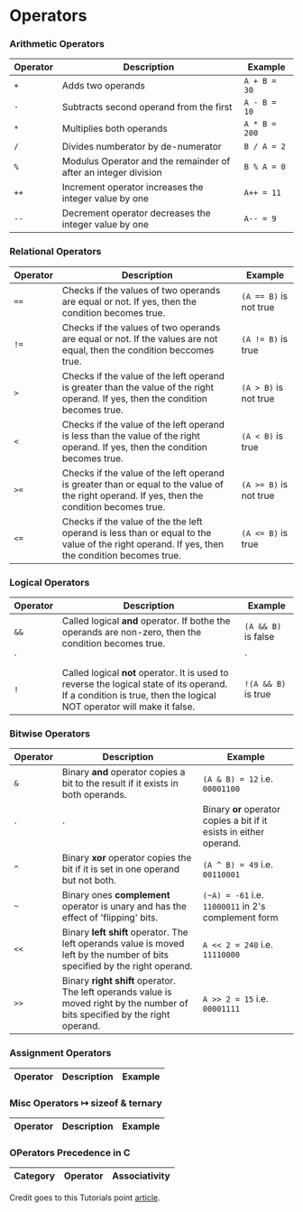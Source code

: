# Operators

### Arithmetic Operators

| Operator | Description | Example |
|----------|-------------|---------|
| `+` | Adds two operands | `A + B = 30` |
| `-` | Subtracts second operand from the first | `A - B = 10` |
| `*` | Multiplies both operands | `A * B = 200` |
| `/` | Divides numberator by de-numerator | `B / A = 2` |
| `%` | Modulus Operator and the remainder of after an integer division | `B % A = 0` |
| `++` | Increment operator increases the integer value by one | `A++ = 11` |
| `--` | Decrement operator decreases the integer value by one | `A-- = 9` |

### Relational Operators


| Operator | Description | Example |
|----------|-------------|---------|
| `==` | Checks if the values of two operands are equal or not. If yes, then the condition becomes true. | `(A == B)` is not true |
| `!=` | Checks if the values of two operands are equal or not. If the values are not equal, then the condition beccomes true. | `(A != B)` is true |
| `>` | Checks if the value of the left operand is greater than the value of the right operand. If yes, then the condition becomes true. | `(A > B)` is not true |
| `<` | Checks if the value of the left operand is less than the value of the right operand. If yes, then the condition becomes true. | `(A < B)` is true |
| `>=` | Checks if the value of the left operand is greater than or equal to the value of the right operand. If yes, then the condition becomes true. | `(A >= B)` is not true |
| `<=` | Checks if the value of the the left operand is less than or equal to the value of the right operand. If yes, then the condition becomes true. | `(A <= B)` is true |

### Logical Operators

| Operator | Description | Example |
|----------|-------------|---------|
| `&&` | Called logical **and** operator. If bothe the operands are non-zero, then the condition becomes true. | `(A && B)` is false |
| `||` | Called logical **or** operator. If any of the two ooperands in non-zero, then the condition becomes true. | `(A || B)` is true |
| `!` | Called logical **not** operator. It is used to reverse the logical state of its operand. If a condition is true, then the logical NOT operator will make it false. | `!(A && B)` is true |

### Bitwise Operators


| Operator | Description | Example |
|----------|-------------|---------|
| `&` | Binary **and** operator copies a bit to the result if it exists in both operands. | `(A & B) = 12` i.e. `00001100` |
| `|` | Binary **or** operator copies a bit if it esists in either operand. | `(A | B) = 61` i.e. `00111101` |
| `^` | Binary **xor** operator copies the bit if it is set in one operand but not both. | `(A ^ B) = 49` i.e. `00110001` |
| `~` | Binary ones **complement** operator is unary and has the effect of 'flipping' bits. | `(~A) = -61` i.e. `11000011` in 2's complement form |
| `<<` | Binary **left shift** operator. The left operands value is moved left by the number of bits specified by the right operand. | `A << 2 = 240` i.e. `11110000` |
| `>>` | Binary **right shift** operator. The left operands value is moved right by the number of bits specified by the right operand. | `A >> 2 = 15` i.e. `00001111` |

### Assignment Operators

| Operator | Description | Example |
|----------|-------------|---------|

### Misc Operators ↦ sizeof & ternary

| Operator | Description | Example |
|----------|-------------|---------|

### OPerators Precedence in C

| Category | Operator | Associativity |
|----------|----------|---------------|


Credit goes to this Tutorials point [article](http://www.tutorialspoint.com/cprogramming/c_operators.htm).

